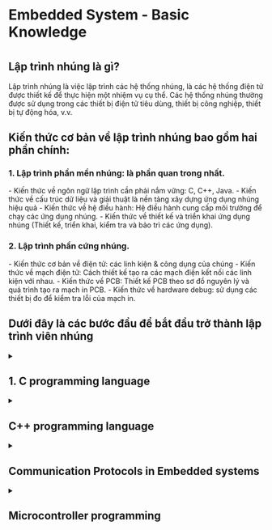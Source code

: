 <Summary>
	<h1>Embedded System - Basic Knowledge<h1>
</summary>

<h2>Lập trình nhúng là gì?</h2>
Lập trình nhúng là việc lập trình các hệ thống nhúng, là các hệ	thống điện tử được thiết kế để thực hiện một nhiệm vụ cụ thể. Các hệ thống nhúng thường được sử dụng trong các thiết bị điện tử tiêu dùng, thiết bị công nghiệp, thiết bị tự động hóa, v.v.

<h2>Kiến thức cơ bản về lập trình nhúng bao gồm hai phần chính:</h2>

<h3> 1. Lập trình phần mền nhúng: là phần quan trong nhất.</h3>
- Kiến thức về ngôn ngữ lập trình cần phải nắm vững: C, C++, Java.
- Kiến thức về cấu trúc dữ liệu và giải thuật là nền tảng xây dựng ứng dụng nhúng hiệu quả
- Kiến thức về hệ điều hành: Hệ điều hành cung cấp môi trường để chạy các ứng dụng nhúng. 
- Kiến thức về thiết kế và triển khai ứng dụng nhúng (Thiết kế, triển khai, kiểm tra và bảo trì các ứng dụng).

<h3> 2. Lập trình phần cứng nhúng.</h3>
- Kiến thức cơ bản về điện tử: các linh kiện & công dụng của chúng
- Kiến thức về mạch điện tử: Cách thiết kế tạo ra các mạch điện kết nối các linh kiện với nhau.
- Kiến thức về PCB: Thiết kế PCB theo sơ đồ nguyên lý và quá trình tạo ra mạch in PCB.
- Kiến thức về hardware debug: sử dụng các thiết bị đo để kiểm tra lỗi của mạch in. 

<h2>Dưới đây là các bước đầu để bắt đầu trở thành lập trình viên nhúng</h2>

<details>
	<summary>
  		<h2>1. C programming language</h2>
	</summary>
    
<details>
	<summary>
		<h3>Macro & Function </h3>
	</summary>

<h4>MACRO là gì?</h4>
Là một công cụ của bộ tiền xử lý (preprocessor) cho phép định nghĩa các đoạn mã (code) có thể được thay thế bằng văn bản khác tại thời điểm biên dịch. Macro có thể được sử dụng để:
- Tạo các đoạn mã lập đi lập lại.
- Thực hiện các phép toán đơn giản.
- Điều khiển quá trình biên dịch.

```C
// Cú pháp: " #define  <Object_name>  <Object_value>"
// Tạo ra hằng số (đối tượng) MAX = 3000
#define MAX 3000 

/*Macro tiền xử lý CREATE_FUNC: tạo ra định nghĩa hàm.
* Macro này có 2 đối số: Func_name và cmd (Func_name là tên hàm, cmd là lệnh được thực thi khi gọi hàm)
* Macro CREATE_FUNC hoạt động bằng cách mở rộng định nghĩa macro thành 1 định nghĩa hàm
* 
*/
#define CREATE_FUNC(Func_name, cmd)
void Func_name()
{
	printf("print command\n");
}
```

Macro có 2 loại chính: 
1. Macro giống như đối tượng (object-like macro): Macro này giống như 1 hằng số. Có thể được sử dụng để thay thế cho một giá trị cụ thể.
Ví dụ:

```C
#define PI 3.14159
int main()
{
	printf("Gia tri cua Pi la: %f\n",PI);
	return;
}
```
2. 	Macro giống như hàm(function-like macro): Macro này giống như một hàm, có thể nhận tham số và trả về giá trị.

```C
#define max(x,y) ((x) > (y) ? (x) (y)); 
int main()
{
	int a = 10;
	int b = 20;
	printf("Gia tri cua nay: %d\n", max(x,y));
	return 0;
}
```
Việc sử dụng macro có thể làm cho C/C++ trở nên gắn gọn, các macro được thực hiện ở quá trình tiền xử lí.

<h4>FUNCTION là gì?</h4>    

- FUNCTION là Hàm dùng để làm một chức năng nào đó cụ thể.
- Giúp chia nhỏ các các chương trình lớn thành những chương trình nhỏ(function).
- Và có thể tại sử dụng nhiều lần trong chương trình.

<h4> Các điểm giống và khác của MACRO VÀ FUNCTION </h4>
<h5>Giống nhau</h5> 
- Ở mục đích : viết mã ngắn gọn và dễ hiểu hơn
- Cả 2 đều có thể tái sử dụng

<h5>Khác nhau: </h5>

Macro  | Function
------------- | -------------
Macro là một thủ tục tiền xử lý  | Function là một thủ tục thực thi tại runtime
Được định nghĩa bằng cách sử dụng tiền xử lý (#define)  | Được định nghĩa bằng cách sử dụng cú pháp function
Được sử dụng để thay thế một đoạn mã nào đó trong mã nguồn bằng một giá trị cụ thể  | Được sử dụng để thực thi một tác vụ cụ thể và trả về một giá trị
Được thực hiện trong quá trình biên dịch, trước khi chương trình được thực thi  | Được thực thi trong quá trình chạy chương trình
Không có tham số kiểu dữ liệu  | Có thể có các tham số kiểu dữ liệu khác nhau
Tốc độ nhanh hơn được chạy liên tục do | Chậm hơn do phải vào địa chỉ lưu hàm để đọc 

Vì biên dịch trước trong mã nguồn nên *Macro* tối ưu về tốc độ nhưng "có thể" làm tăng kích thước chương trình | Vì được lưu cố định trong 1 vùng nhớ nên *Function* tối ưu về kích thước chương trình nếu được gọi nhiều lần nhưng "có thể" không tối ưu tốc độ xử lý

Ví dụ: Tính tổng  2 số 
Macro: 
```
#define SUM(x, y) ((x) + (y))
```
Function: 
```
int sum(int x, int y) {
    return x + y;
}
```
Cả hai cách trên đều có thể được sử dụng để tính tổng của hai số, tuy nhiên, sử dụng function sẽ cho phép bạn định nghĩa các loại tham số và kiểu dữ liệu khác nhau và trả về một giá trị kiểu dữ liệu cụ thể.
</details>
<details>
<summary>BUỔI 3: STRUCT UNION  </summary> 

- Struct và Union là 2 cấu trúc dữ liệu do lập trình viên định nghĩa bao gồm các biến với kiểu dữ liệu khác nhau. <br/>
- Việc định nghĩa, khai báo biến, truy cập đến các thành phần của struct và union là giống nhau. Tuy nhiên, giữa struct và union có một vài điểm khác nhau sau:

Struct  | Union
------------- | -------------
Size của struct ít nhất bằng tổng size của các thành phần của struct. Sử dụng từ “ít nhất” là vì size struct còn phụ thuộc vào alignment struct. sizeof(A) = 16 (vì sizeof của uint64_t, uint32_t, uint8_t lần lượt là 8, 4, 1 byte nên 1 + 4 là 5 byte nên phải chèn thêm 3 byte bộ nhớ đệm và cho ra lần quét tiếp là 8 byte) ``` struct { uint8_t var1; uint32_t var2; uint64_t var3; } ``` | Size của union bằng size của thành phần có size lớn nhất trong union. sizeof(A) = 8 (kích thước của thành phần lớn nhất trong union là uint64_t là 8 byte) ``` union { uint8_t var1; uint32_t var2; uint64_t var3; } ```
Tại cùng 1 thời điểm run-time, có thể truy cập vào tất cả các thành phần của struct | Tại cùng 1 thời điểm run-time, chỉ có thể truy cập 1 thành phần của union
</details>

<details>
<summary>BUỔI 4: COMPILER - TRÌNH BIÊN DỊCH</summary>      
  
Compiler hay còn gọi là trình biên dịch có thể được hiểu là công việc dịch chuỗi câu lệnh được viết từ một ngôn ngữ lập trình thành chương trình tương đương dưới dạng ngôn ngữ máy tính, thường là ngôn ngữ ở cấp thấp hơn, ngôn ngữ máy. Đơn giản dễ hiểu thì có thể tạm nói là nhờ Complier này mà file .c chúng ta viết mới được dịch thành file .hex .bin để nạp được xuống một MCU bất kỳ.
Quá trình biên dịch.

# 1. Pre-processing (Tiền xử lí)
Bộ tiền xử lý C không phải là một phần của trình biên dịch, mà là một bước riêng biệt trong quá trình biên dịch. Nói một cách đơn giản, Bộ tiền xử lý C chỉ là một công cụ thay thế văn bản và nó hướng dẫn trình biên dịch thực hiện tiền xử lý cần thiết trước khi biên dịch thực tế. Các lệnh tiền xử lí bắt đầu bằng kí tự "#" 
Ví dụ: 
- " #define" :Thay thế các macro
- "#include" :Chèn thêm file khác như các thư viên
Dùng GCC bằng lệnh sau để có file tiền xử lí: gcc -E main.o -o main.i (chuyển từ file .c sang file .i)
# 2. Compiling (Giai đoạn dịch NNBC sang ngôn ngữ Assembly)
Chuyển chúng sang dạng mã Assembly là một ngôn ngữ bậc thấp (hợp ngữ) gần với tập lệnh của bộ vi xử lý.
Quá trình này sẽ biên dịch từ code `.i` sang ngôn ngữ assembly `.s`.
Dùng lệnh `gcc -S -o filename.s filename.c` để có thể xem code sau quá tình compiler.
# 3. Assembling (Hợp ngữ)
Dich chương trình => Sang mã máy 0 và 1
Một tệp mã máy (.obj) sinh ra trong hệ thống sau đó
# 4. Linking (Liên kết)
Trong giai đoạn này mã máy của một chương trình dịch từ nhiều nguồn (file .c hoặc file thư viện .lib) được liên kết lại với nhau để tạo thành chương trình đích duy nhất Mã máy của các hàm thư viện gọi trong chương trình cũng được đưa vào chương trình cuối trong giai đoạn này. Chính vì vậy mà các lỗi liên quan đến việc gọi hàm hay sử dụng biến tổng thể mà không tồn tại sẽ bị phát hiện. Kể cả lỗi viết chương trình chính không có hàm main() cũng được phát hiện trong liên kết.
</details>


<details>
<summary>BUỔI 5: POINTER - CON TRỎ</summary>      
POINTER: Là một biến đặc biệt, dùng để lưu địa chỉ của biến chứ không phải giá trị, được lưu trên ram. Kích thước của biến pointer phụ thuộc vào vi xử lý.

# Normal pointer 
Là con trỏ dùng để lưu địa chỉ của biến đó, kiểu dữ liệu của con biến như thế nào thì kiểu con trỏ cũng vậy.

Ví dụ:

int a = 10 // giả sử có địa chỉ là 0x01
int *ptr = &a = 0x01 // * ptr ở đây là biến con trỏ ptr, do quy tắc đặt tên biến pointer phải có dấu * ở trước.
printf("Dia chi: %p,ptr); // Dia chi 0x01.
printf("Gia tri: %d, *ptr);// * ptr là giá trị của con trỏ ptr trỏ đến.

# Void Pointer
Con trỏ void có thể trỏ đến các vùng nhớ có các kiểu dữ liệu khác nhau.
Con trỏ void không xác định được kiểu dữ liệu của vùng nhớ mà nó trỏ tới, vì vậy không thể truy cập xuất trực tiếp nội dung thông qua toán tử derefernce () được. Mà con trỏ kiểu void cần phải được ép kiểu một cách rõ ràng sang con trỏ có kiểu dữ liệu khác trước khi sử dụng toán tử derefernce ().
```
#include <stdio.h>

void tong(int a,int b){
   printf("tong %d va %d = %d\n", a, b, a + b);
}

int main()
{

   int i = 3;
   double d =12.4;
   char c ='B';

   // con trỏ void có thể trỏ đến bất kỳ địa chỉ nào 
   void *ptr = &i;

   // để lấy giá trị từ con trỏ void ta cần ép kiểu nó
   printf("i = %d\n",*(int *)ptr);

   ptr = &d;
   printf("d = %f\n",*(double *)ptr);

   ptr = &c;
   printf("c = %c\n",*(char *)ptr);

   ptr = &tong;
   ((void (*)(int, int))ptr)(9,1);
   return 0;
}
```
# Null Pointer
Con trỏ null là con trỏ có giá trị và địa chỉ bằng 0.
Khi khai báo 1 con trỏ:
Phải khai báo địa chỉ cho nó.
Nếu mà chưa sử dụng thì gán cho nó con trỏ null.
Hoặc khi khai báo con trỏ và đã sử dụng nó rồi, khi không muốn sử dụng nó nữa thì phải gán nó lại là con trỏ null.
```
    int *ptr = NULL;
```
</details>

<details>
<summary>BUỔI 6: PHÂN VÙNG NHỚ</summary>

![Phân vùng nhớ](https://raw.githubusercontent.com/nvtquyen/EmbeddedT6/main/Picture/phan%20vung%20nho.png)
 
• Text : <br/>
– Quyền truy cập chỉ Read và nó chưa lệnh để thực thi nên tránh sửa đổi instruction. <br/>
– Chứa khai báo hằng số trong chương trình (.rodata) <br/>
• Data: <br/>
– Quyền truy cập là read-write. <br/>
– Chứa biến toàn cục or biến static với giá trị khởi tạo khác không. <br/>
– Được giải phóng khi kết thúc chương trình. <br/>
• Bss: <br/>
– Quyền truy cập là read-write. <br/>
– Chứa biến toàn cục or biến static với giá trị khởi tạo bằng không or không khởi tạo. <br/>
– Được giải phóng khi kết thúc chương trình. <br/>
• Stack: <br/>
– Quyền truy cập là read-write. <br/>
– Được sử dụng cấp phát cho biến local, input parameter của hàm,… <br/>
– Sẽ được giải phóng khi ra khỏi block code/hàm <br/>
• Heap: <br/>
– Quyền truy cập là read-write. <br/>
– Được sử dụng để cấp phát bộ nhớ động như: Malloc, Calloc, … <br/>
– Sẽ được giải phóng khi gọi hàm free,… <br/>

***So sánh Stack và Heap**: 
- Giống nhau: Bộ nhớ Heap và bộ nhớ Stack bản chất đều cùng là vùng nhớ được tạo ra và lưu trữ trong RAM khi chương trình được thực thi.
- Khác nhau:

Stack  | Heap
------------- | -------------
Được dùng để lưu trữ các biến cục bộ trong hàm, tham số truyền vào...Truy cập vào bộ nhớ này rất nhanh và được thực thi khi chương trình được biên dịch. |  Được dùng để lưu trữ vùng nhớ cho những biến con trỏ được cấp phát động bởi các hàm malloc - calloc - realloc (trong C).
Kích thước của bộ nhớ Stack là cố định, tùy thuộc vào từng hệ điều hành, ví dụ hệ điều hành Windows là 1 MB, hệ điều hành Linux là 8 MB (lưu ý là con số có thể khác tùy thuộc vào kiến trúc hệ điều hành của bạn).  | Kích thước của bộ nhớ Heap là không cố định, có thể tăng giảm do đó đáp ứng được nhu cầu lưu trữ dữ liệu của chương trình.
Vùng nhớ Stack được quản lý bởi hệ điều hành, dữ liệu được lưu trong Stack sẽ tự động hủy khi hàm thực hiện xong công việc của mình.  | Vùng nhớ Heap được quản lý bởi lập trình viên (trong C hoặc C++), dữ liệu trong Heap sẽ không bị hủy khi hàm thực hiện xong, điều đó có nghĩa bạn phải tự tay hủy vùng nhớ bằng câu lệnh free (trong C), và delete hoặc delete [] (trong C++), nếu không sẽ xảy ra hiện tượng rò rỉ bộ nhớ.

***Một số lưu ý**:
- Việc tự động dọn vùng nhớ còn tùy thuộc vào trình biên dịch trung gian.
- Vấn đề lỗi xảy ra đối với vùng nhớ: 
    - Stack: bởi vì bộ nhớ Stack cố định nên nếu chương trình bạn sử dụng quá nhiều bộ nhớ vượt quá khả năng lưu trữ của Stack chắc chắn sẽ xảy ra tình trạng tràn bộ nhớ Stack (Stack overflow), các trường hợp xảy ra như bạn khởi tạo quá nhiều biến cục bộ, hàm đệ quy vô hạn,... Ví dụ về tràn bộ nhớ Stack với hàm đệ quy vô hạn:
        ```
        int foo(int x){
            printf("De quy khong gioi han\n");
            return foo(x);
        }
        ```
    - Heap: Nếu bạn liên tục cấp phát vùng nhớ mà không giải phóng thì sẽ bị lỗi tràn vùng nhớ Heap (Heap overflow). Nếu bạn khởi tạo một vùng nhớ quá lớn mà vùng nhớ Heap không thể lưu trữ một lần được sẽ bị lỗi khởi tạo vùng nhớ Heap thất bại. Ví dụ trường hợp khởi tạo vùng nhớ Heap quá lớn:
        ```
        int *A = (int *)malloc(18446744073709551615);
        ```

</details>

<details>
<summary>BUỔI 7: VARIABLE - BIẾN</summary>

# Static Variable - Extern Variable
Là biến CHỈ ĐƯỢC KHỞI TẠO 1 LẦN DUY NHẤT khi gọi hàm lần đầu tiên (Nếu được khởi tại lại nó sẽ bỏ qua dòng lệnh đó) và nó sẽ tiếp tục tồn tại trong suốt vòng đời của chương trình.
Ví dụ: Biến static cục bộ
  
        
        void Count()
        {
        static int temp = 0;
        printf("Temp = %d",temp);
        temp++
        }
        
Ví dụ: biến toàn cục
File test.c có hàm sau: 
        ```
        void display(){
          printf('TEST')
        }
        ```
File main.c như sau:

        
        extern display();
        
        int main(){
          display();
          return 0;
        }
        
# Từ khóa volatile
Trong lập trình nhúng rất thường hay gặp khai báo biến với từ khóa volatile. Việc khai báo biến volatile là rất cần thiết để tránh những lỗi sai khó phát hiện do tính năng optimization của compiler.
- Volatile có nhiệm vụ báo cho Compiler không được tối ưu biến đó.
- Biến này dùng cho các biến mà giá trị của nó có thể thay đổi hoặc có nhiều task RTOS dùng chung 1 biến.
Ví dụ:

        volatile int x = readADC();
  

</details>
</details>







    
<details>
  <summary><h2>C++ programming language</h2></summary>

<details> 
<summary> Class </summary>
    
# Class là gì?  
- Class là một kiểu dữ liệu do người dùng định nghĩa, chứa các dữ liệu và các hàm của riêng nó. Class là một thành phần chính của lập trình hướng đối tượng (OOP).    
- Class định nghĩa các thuộc tính "data members" còn gọi là property và phương thức "member functions" còn gọi là method mà các đối tượng của nó có thể sử dụng.
-  từ khóa class sẽ chỉ điểm bắt đầu của một class sẽ được cài đặt. Class trong C++ giúp tổ chức mã nguồn một cách có cấu trúc và tái sử dụng, đồng thời cho phép ẩn thông tin và triển khai tính kế thừa, đa hình và đóng gói.
# Phạm vi truy cập (Access modifiers):

Access modifier là phạm vi truy cập của các thuộc tính và phương thức sẽ được khai báo bên dưới nó. Có 3 phạm vi truy cập trong C++ là public, private và protecte.

- Public: Các member được khai báo trong Public thì các Object có thể truy cập trực tiếp tới được. Và các User có thể sử dụng và thay đổi các giá trị trong các member này.
    
- Private: Được sử dụng khi bạn muốn chặn User truy cập vào những member khai báo trong phạm vi này, giới hạn truy cập và sửa đổi giá trị của chúng. Sử dụng các member trong Public để truy cập đến các member trong Private.
    
- Protected: Tương tự như Private, nhưng Private thì các class con không thể kết thừa được các member trong Private của class chính, còn Protected thì lại cho phép các class con có thể kế thừa được các member trong protected của class chính.
    
# Constructor
Constructor hay hàm dựng là một hàm đặc biệt.
Constructor là một hàm sẽ có tên trùng với tên của class.
Sẽ được gọi chạy đầu tiên ngay khi chúng ta khởi tạo một object.
```
class SinhVien{
	public: 
		SinhVien(int tuoi, int lop); //có tên trùng với tên của class gọi là contructor
		void hienThi(); //method	
	private: 
		int tuoi; //property
		int lop; //property
};
void SinhVien::hienThi(){
	cout<<"Tuoi: "<<tuoi<<endl;  
	cout<<"Lop "<<lop<<endl;
}
SinhVien::SinhVien(int tuoi,int lop){
	SinhVien::tuoi = tuoi; //class SinhVien có thể truy cập đến tất cả nhưng member nằm trong nó
	SinhVien::lop = lop;
}
int main(){
	// khi có contructor thì nó luôn luôn chạy đầu tiên khi object được khởi tạo.
	// contructor có thể có tham số đầu vào hoặc không có
	SinhVien sv(17,6); //có thể gán giá trị trực tiếp vào khai báo ở public
	sv.hienThi();
	return 0;
}
``` 
# Biến static trong class
Khi định nghĩa static trong class thì phải khởi tạo lần đầu ở ngoài.
Khi khởi tạo thì địa chỉ của nó tồn tại trong suốt chương trình nên member static này của các object sẽ đều có cùng 1 địa chỉ.
```c++
class SinhVien{
	public:
		string ten;
		static int tuoi; //khi khai báo static trong class thì phải hởi tạo lần đầu ở ngoài
};

int SinhVien::tuoi; //ta có thể gán giá trị cho nó, khi khởi tạo thì địa chỉ của nó tồn tại trong suốt chương trình nên member static này của các object sẽ có cùng 1 địa chỉ.

int main(){
	
	SinhVien sv1,sv2;
	//về địa chỉ của hai object thì giống với struct. sv1 và sv2 sẽ được cấp vùng nhớ khác  với kích thước là tổng kích thước của các member và bộ nhớ đệm, địa chỉ của nó sẽ là địa chỉ của member đầu tiên, và các member sẽ mang đỉa chỉ khác nhau như trong struct.
	return 0;
}
```
# Các đặc tính của OOP
- Có 4 đặc tính: Tính đa hình, tính kế thừa, tính trừu tượng, tính đóng gói.
  
	- ***Inheritance (Tính kế thừa ):*** Một **class** có thể kế thừa các thuộc tính của một **class** khác đã tồn tại trước đó. Trong C++, khi một **class** con được tạo ra bởi việc kế thừa thuộc tính của **class** cha thì ta gọi class con đó là **subclass** và class cha là **superclass**. Chỉ có **Public** và **Protected** mới được kế thừa còn **Private** thì không được kế thừa, muốn kế thừa được các **member** trong **Private** buộc phải đổi lại **Protected**.
		```c++
  		class DoiTuong{
			public:
				void setThongTin(string ten, int tuoi);
				void hienThi();
			protected:
				int TUOI; //property
				string TEN;
		};
		
		void DoiTuong::hienThi(){
			cout<<"Day la class DoiTuong"<<endl;
			cout<<"Ten: "<<TEN<<endl;  
			cout<<"Tuoi "<<TUOI<<endl;
		}
		
		void DoiTuong::setThongTin(string ten,int tuoi){
			TEN = ten;
			TUOI = tuoi;
		}
  		class SinhVien : public DoiTuong{
			public:
				void setThongTin(string ten, int tuoi, int mssv);
				void hienThi(); //method	
			private:
				int MSSV;
		};
		
		void SinhVien::setThongTin(string ten, int tuoi, int mssv){
			TEN = ten;
			TUOI = tuoi;
			MSSV = mssv;
		}
		
		void SinhVien::hienThi(){
			cout<<"Day la class DoiTuong"<<endl;
			cout<<"Ten: "<<TEN<<endl;  
			cout<<"Tuoi "<<TUOI<<endl;
			cout<<"Mssv "<<MSSV<<endl;
		}
		
		int main(){
			SinhVien dt;
			dt.setThongTin("Hoang", 17);
			dt.hienThi();
			
			SinhVien sv;
			sv.setThongTin("Toan", 15,100);
			sv.hienThi();
			
			return 0;
		}
  		```
	- ***Abstraction (Tính trừu tượng):*** Là một khả năng mà chương trình có thể bỏ qua sự phức tạp bằng cách tập trung vào cốt lõi của thông tin cần xử lý. Điều đó có nghĩa, bạn có thể xử lý một đối tượng bằng cách gọi tên một phương thức và thu về kết quả xử lý, mà không cần biết làm cách nào đối tượng đó được các thao tác trong class. (Là chỉ những thứ cần thiết mà người dùng cần sử dụng thì được nằm ở public còn tính toán phức tạp mà người dùng không quan tâm đến thì nằm ở private)
		- Ví dụ: Người dùng nhập a,b,c và muốn biết phương trình có nghiệm hay vô nghiệm. thì những phần method nhập và xuất thì nằm ở public, còn method tính toán kiểm tra thì nằm ở private,những phần nằm ở private người dùng không được quyền can thiệp vào.
  	- ***Polymorphism (Tính đa hình):*** Là một khả năng mà một phương thức trong class có thể đưa ra các kết quả hoàn toàn khác nhau, tùy thuộc vào dữ liệu được xử lý.
  	  	- Ta có thể khai báo tên hàm các method giống nhau nhưng phải khác đầu vào, bởi vì khi tên trùng nhau thì nó dựa vào inputparameter để xác định đó hàm nào.
  	  	- Ví dụ:
  	  	```c++
  	  	class th{
			public:
				void tong(int a, int b);
				void tong(int a, double b);
				void tong(int a, int b, int c);
		};
  		```
	- ***Encapsulation (Tính đóng gói):*** Có ý nghĩa không cho phép người sử dụng các đối tượng thay đổi trạng thái nội tại của một đối tượng, mà chỉ có phương thức nội tại của đối tượng có thể thay đổi chính nó. Điều đó có nghĩa, dữ liệu và thông tin sẽ được đóng gói lại, giúp các tác động bên ngoài một đối tượng không thể làm thay đổi đối tượng đó, nên sẽ đảm bảo tính toàn vẹn của đối tượng, cũng như giúp giấu đi các dữ liệu thông tin cần được che giấu.
   		- Ví dụ: những biến nhập vào như a,b,c và biến xuất ra kết quả x1,x2 thì không được khai báo ở public, phải nằm ở trong private, và những biến đó được nhập và xuất thông qua các method, để tránh người dùng sửa đổi code làm lỗi chương trình. ví dụ để các biến đó ở public, người dùng nhập a,b,c ở method nhập, sau đó người dùng còn có thể chỉnh sửa a,b,c,delta... lúc này chương trình dễ bị trả kết quả sai.

</details>

<details>
  <summary>Namespace</summary>

- Namespace là từ khóa trong C++ được sử dụng để định nghĩa một phạm vi nhằm mục đích phân biệt các hàm, lớp, biến, ... cùng tên trong các thư viện khác nhau. 
- Khi tạo `namespace` nếu muốn dùng chung tên biến của các `member` thì khi khai báo tên của `namespace` thì phải khai báo tên khác nhau
- Nếu dùng chung tên của namespace thì tên của các meber phải khác nhau (dù có chung file hay khác file), Do khai báo cùng tên namespace thì dùng chung bộ nhớ nên nếu tên các member cũng giống thì những member giống nhau sẽ cùng chung 1 địa thì sẽ dẫn đến xung đột vùng nhớ
- ví dụ:
	```C++
	namespace A{
		int a;
		void function(){...}
		struct c{...};
	};
	namespace B{
		int a;
		void function(){...}
		struct c{...};
	}
	```
 
</details>

<details>
  <summary>Template</summary>
	
- **Template (khuôn mẫu)** là một từ khóa trong C++, và là một kiểu dữ liệu trừu tượng tổng quát hóa cho các kiểu dữ liệu int, float, double, bool...
- **Template** trong C++ có 2 loại đó là function template & class template.
- **Template** giúp người lập trình định nghĩa tổng quát cho hàm và lớp thay vì phải nạp chồng (overloading) cho từng hàm hay phương thức với những kiểu dữ liệu khác nhau.
- Ví dụ:
	- Những hàm có form giống nhau chỉ khác kiểu dữ liệu.
	```c++
	int tong(int a, int b);
	double tong(double a, double b);
	template<typename var> //thay vì ta code hai hàm riêng để xử lý, thì ta có thể code dùng template chung lại để gọn code hơn.
	int tong(var a, var b){
		return (var)(a+b);
	}
	```
	- Nếu a và b khác kiểu dữ liệu thì tên var của hai thằng phải khác nhau. Ví dụ var a, var1 b. Lúc này var đại diện cho kiểu dữ liệu a và var1 đại diện cho kiểu dữ liệu b.
	
</details>
<details>
  <summary>Vector, List & Map</summary>

### Vector là gì?
- Vector là một cấu trúc dữ liệu trong C++ dùng để chứa các đối tượng khác. Tương tự như mảng (array), vector cũng có thể chứa nhiều phần tử.
- Các phần tử trong vector được lưu trữ một cách liên tiếp trong bộ nhớ. Điều này cho phép truy cập dễ dàng đến các phần tử bằng cách sử dụng chỉ số (index).
- vector khác mảng thông thường là kích thước của vector có thể thay đổi trong quá trình thực thi chương trình. Khi cần, vector có thể mở rộng (tăng kích thước) hoặc thu hẹp (giảm kích thước) để chứa thêm hoặc loại bỏ các phần tử.
- Sử dụng thư viện `#include<vector>`.
- Modifiers:
Modifiers
	- ***push_back():*** Hàm đẩy một phần tử vào vị trí sau cùng của vector. Nếu kiểu của đối tượng được truyền dưới dạng tham số trong push_back() không giống với kiểu của vector thì sẽ bị ném ra. VD: ten-vector.push_back(ten-cua-phan-tu);
	- ***assign():*** Nó gán một giá trị mới cho các phần tử vector bằng cách thay thế các giá trị cũ. VD: ten-vector.assign(int size, int value);
	- ***pop_back():*** Hàm pop_back () được sử dụng để xóa đi phần tử cuối cùng một vector.
	- ***insert():*** Hàm này chèn các phần tử mới vào trước phần tử trước vị trí được trỏ bởi vòng lặp. Chúng ta cũng có thể chuyển một số đối số thứ ba, đếm số lần phần tử được chèn vào trước vị trí được trỏ.
   	- ***erase():*** Hàm được sử dụng để xóa các phần tử tùy theo vị trí vùng chứa
	- ***emplace():*** Nó mở rộng vùng chứa bằng cách chèn phần tử mới vào
	- ***emplace_back():*** Nó được sử dụng để chèn một phần tử mới vào vùng chứa vector, phần tử mới sẽ được thêm vào cuối vector
	- ***swap():*** Hàm được sử dụng để hoán đổi nội dung của một vector này với một vector khác cùng kiểu. Kích thước có thể khác nhau.
	- ***clear():*** Hàm được sử dụng để loại bỏ tất cả các phần tử của vùng chứa vector.
- Ví dụ:
	```c++
	//dùng thư viện vector giống cấp phát bộ nhớ động trong c, nhưng có thư viện hỗ trợ các công cụ nhanh hơn.
	#include <vector>
	
	vector<int> array;	// khai báo mảng kiểu int
	array.push_back(4);  //thêm phần tử tại 0 là 4
	array.push_back(8);  //thêm phần tử tại 1 là 8
	array.push_back(20);
	array.push_back(15); //thêm phần tử tại 4 là 15
	
	//từ C++ 11 trở đi có for cải :
	for(int item : array){ // có thể dùng biến auto item, biến auto sẽ tự định nghĩa item thuộc kiểu dữ liệu gì tùy vào giá trị và nó được lưu
		printf("i = %d\n",item);
	}
	
	array.pop_back(); //xóa phần tử cuối cùng, xóa 15
	array.insert(array.begin()+2,77); //chèn phần tử tại 2 là 77, các phần tử phía sau sẽ dời vị trí cho nhau.
	array.erase(array.begin()+2); // xóa phần tử thứ 2, dời những phần tử phía sau lên.
	array.clear(); //thu hồi vùng nhớ giống free
	
	for(int i =0;i<array;i++){
		printf("%d\n",array[i]);
	}
	```

### List là gì?
- List là một cấu trúc dữ liệu danh sách liên kết kép (doubly linked list).
- Các phần tử cửa nó không được lưu trong các địa liên tiếp mà lưu ở địa chỉ bất kì, và mỗi phần tử trước sẽ lưu kèm địa chỉ của phần tử kế tiếp theo tuần tự.
- Vì cung cấp một danh sách các phần tử được liên kết với nhau bằng các con trỏ, cho phép thêm, xóa và truy cập các phần tử một cách linh hoạt.
- Dùng thư viện `#include<list>`.
- Ví dụ:
	```c++
	#include<list>
	list<int> array;	// khai báo mảng kiểu int
	array.push_back(4);  //thêm phần tử thứ 0 là 4
	array.push_back(8);  //thêm phần tử thứ 1 là 8
	array.push_back(20);
	array.push_back(15); //thêm phần tử thứ 4 là 15
	
	for(auto item : array){ //
		printf("i = %d\n",item);
	}
	```
### Map là gì?
- là một cấu trúc dữ liệu ánh xạ (associative container) trong thư viện chuẩn của ngôn ngữ. Nó được sử dụng để lưu trữ các cặp key-value, trong đó mỗi key là duy nhất và liên kết với một giá trị (value) tương ứng.
- Dùng thư viện `#include<map>`.
- Ví dụ:
	```c++
	#include <map>
	int main(){
		map<string, string> SinhVien;
		SinhVien["Ten"] = "Hoang";
		SinhVien["Tuoi"] = "7";
		SinhVien["Lop"] = "15";
		for(auto item : SinhVien){
			cout<<"Key: "<<itemp.first<<", value: "<<item.second<<endl;
		}
		return 0;
	}
	```
 ### Ưu điểm và nhược điểm của Vector, List và Map:

 |            | Vector                   | List                        | Map                            |
|------------|--------------------------|-----------------------------|--------------------------------|
| Ưu điểm    | - Truy cập ngẫu nhiên các phần tử thông qua index. <br> - Được triển khai dưới dạng địa chỉ liên tiếp trong bộ nhớ. <br> - Hỗ trợ thay đổi kích thước dễ dàng. | - Chèn và xóa phần tử ở bất kỳ vị trí nào dễ dàng hơn. <br> - Không cần dùng thêm bộ nhớ liền kề để mở rộng kích thước. <br> - Linh hoạt trong việc chèn, xóa và truy xuất. | - Lưu trữ các cặp key-value và tự động sắp xếp theo key. <br> - Truy cập hiệu quả thông qua key. <br> - Hỗ trợ các phương thức cho việc chèn, xóa và truy xuất. |
| Nhược điểm | - Chèn và xóa phần tử ở vị trí không phải cuối cùng thì phức tạp hơn. <br> - Cần dùng thêm bộ nhớ liền kề để mở rộng kích thước. <br> - Không hiệu quả cho chèn và xóa phần tử ở đầu hoặc giữa vector. | - Truy cập ngẫu nhiên chậm hơn so với vector. <br> - Chiếm nhiều bộ nhớ hơn do lưu trữ các con trỏ liên kết. | - Tốn nhiều bộ nhớ hơn do lưu trữ các key-value pairs và con trỏ liên kết. <br> - Thời gian tìm kiếm và truy xuất có phức tạp. <br> - Không hỗ trợ truy cập ngẫu nhiên theo index. |

</details>
</details>

<details>
<summary><h2>Communication Protocols in Embedded systems</h2></summary>

<details>
<summary>1. UART protocal</summary>
</details>
	
<details>
<summary>2. SPI protocal</summary>
</details>
 
<details>
<summary>3. I2C protocal</summary>
</details>
 
<details>
<summary>4. USB protocal</summary>
USB refers to Universal Serial Bus and follows an Inter-System Protocol, which communicates between two devices. Prominent in the Computer electronic device world, USB has become popular over UART Protocols. USB follows an Asynchronous Serial Protocol 	where no clock signal is needed, making it a low-cost device. When the host device is sent communication, data transmission is relayed to a receiving endpoint device via data packets. USB can entail a range of speeds depending on the use case, from 	1.5MBS to 10GBS.
	
- USB Pros
Low cost, low power and smaller in size
Can support high-capacity of data
Plug and play means easy implementation
- USB Cons
Limited capability
Limited messages can be communicated between the host and peripheral
</details> 
</details>

<details>
<summary><h2>Microcontroller programming</h2></summary>

<details>
<summary>1. Interrupt</summary>
Interrupt: là một số sự kiện khẩn cấp bên trong hoặc bên ngoài bộ vi điều khiển xảy ra, buộc vi điều khiển tạm dừng thực hiện chương trình hiện tại, phục vụ ngay lập tức nhiệm vụ mà ngắt yêu cầu – nhiệm vụ này gọi là trình phục vụ ngắt (ISR: Interrupt Service Routine).
Trình phục vụ ngắt: Đối với mỗi ngắt thì phải có một trình phục vụ ngắt (ISR) hay trình quản lý ngắt để đưa ra nhiệm vụ cho bộ vi điều khiển khi được gọi ngắt. Khi một ngắt được gọi thì bộ vi điều khiển sẽ chạy trình phục vụ ngắt. Đối với mỗi ngắt thì có một vị trí cố định trong bộ nhớ để giữ địa chỉ ISR của nó. Nhóm vị trí bộ nhớ được dành riêng để lưu giữ địa chỉ của các ISR được gọi là bảng vector ngắt.	
Quy trình thực hiện một ngắt:

Nó hoàn thành nốt lệnh đang thực hiện và lưu địa chỉ của lệnh kế tiếp vào Stack pointer.
Nó cũng lưu tình trạng hiện tại của tất cả các ngắt.
Nó nhảy đến một vị trí cố định trong bộ nhớ được gọi là bảng vector ngắt, nơi lưu giữ địa chỉ của một trình phục vụ ngắt.
Bộ vi điều khiển nhận địa chỉ ISR từ bảng vector ngắt và nhảy tới đó. Nó bắt đầu thực hiện trình phục vụ ngắt cho đến lệnh cuối cùng của ISR và trở về chương trình chính từ ngắt.
Khi bộ vi điều khiển quay trở về nơi nó đã bị ngắt. Trước hết nó nhận địa chỉ của bộ đếm chương trình PC từ Stack pointer bằng cách kéo 02 byte trên đỉnh của Stack pointer vào PC. Sau đó bắt đầu thực hiện tiếp các lệnh từ địa chỉ đó.
Các loại kiểu ngắt:
LOW: Kích hoạt liên tục khi trạng thái digital ở mức thấp.
HIGH: Kích hoạt liên tục khi trạng thái digital ở mức cao.
RISING: Kích hoạt khi trạng thái của chân digital chuyển từ mức điện áp thấp sang mức điện áp cao.
FALLING: Kích hoạt khi trạng thái của chân digital chuyển từ mức điện áp cao sang mức điện áp thấp.
</details>

<details>
<summary>2. Timer</summary>
Timer: Bộ đếm/Bộ định thời: Đây là các ngoại vi được thiết kế để thực hiện một nhiệm vụ đơn giản: đếm các xung nhịp. Mỗi khi có thêm một xung nhịp tại đầu vào đếm thì giá trị của bộ đếm sẽ được tăng lên 01 đơn vị (trong chế độ đếm tiến/đếm lên) hay giảm đi 01 đơn vị (trong chế độ đếm lùi/đếm xuống). Xung nhịp đưa vào đếm có thể là một trong hai loại:
Xung nhịp bên trong IC: Đó là xung nhịp được tạo ra nhờ kết hợp mạch dao động bên trong IC và các linh kiện phụ bên ngoài nối với IC. Trong trường hợp sử dụng xung nhịp loại này, người ta gọi là các bộ định thời (timers). Do xung nhịp bên loại này thường đều đặn nên ta có thể dùng để đếm thời gian một cách khá chính xác.
Xung nhịp bên ngoài IC: Đó là các tín hiệu logic thay đổi liên tục giữa 02 mức 0-1 và không nhất thiết phải là đều đặn. Trong trường hợp này người ta gọi là các bộ đếm (counters). Ứng dụng phổ biến của các bộ đếm là đếm các sự kiện bên ngoài như đếm các sản phầm chạy trên băng chuyền, đếm xe ra/vào kho bãi…
Một khái niệm quan trọng cần phải nói đến là sự kiện “tràn” (overflow). Nó được hiểu là sự kiện bộ đếm đếm vượt quá giá trị tối đa mà nó có thể biểu diễn và quay trở về giá trị 0. Với bộ đếm 8 bit, giá trị tối đa là 255 (tương đương với FF trong hệ Hexa) và là 65535 (FFFFH) với bộ đếm 16 bit.
</details>
</details>



